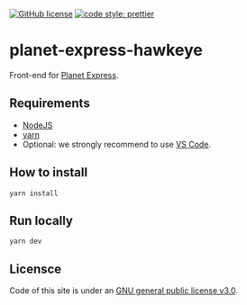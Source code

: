 [![GitHub license](https://img.shields.io/github/license/Naereen/StrapDown.js.svg)](https://github.com/Naereen/StrapDown.js/blob/master/LICENSE)
[![code style: prettier](https://img.shields.io/badge/code_style-prettier-ff69b4.svg?style=flat-square)](https://github.com/prettier/prettier)

# planet-express-hawkeye

Front-end for [Planet Express](https://github.com/KoalaCorp/planet-express).

## Requirements

* [NodeJS](https://nodejs.org/es/)
* [yarn](https://yarnpkg.com/)
* Optional: we strongly recommend to use [VS Code](https://code.visualstudio.com/).

## How to install

```
yarn install
```

## Run locally

```
yarn dev
```

## Licensce

Code of this site is under an [GNU general public license v3.0](https://www.gnu.org/licenses/gpl-3.0.en.html).
